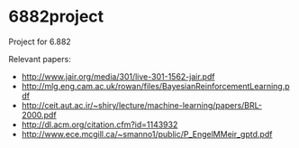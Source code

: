 # 6882project
Project for 6.882

Relevant papers:
* http://www.jair.org/media/301/live-301-1562-jair.pdf
* http://mlg.eng.cam.ac.uk/rowan/files/BayesianReinforcementLearning.pdf
* http://ceit.aut.ac.ir/~shiry/lecture/machine-learning/papers/BRL-2000.pdf
* http://dl.acm.org/citation.cfm?id=1143932
* http://www.ece.mcgill.ca/~smanno1/public/P_EngelMMeir_gptd.pdf
